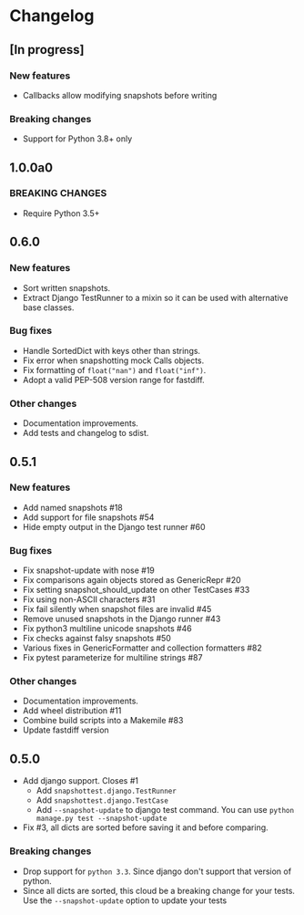 # Changelog

## [In progress]

### New features
- Callbacks allow modifying snapshots before writing

### Breaking changes
- Support for Python 3.8+ only

## 1.0.0a0

### BREAKING CHANGES

- Require Python 3.5+


## 0.6.0

### New features

- Sort written snapshots.
- Extract Django TestRunner to a mixin so it can be used with alternative base
  classes.

### Bug fixes

- Handle SortedDict with keys other than strings.
- Fix error when snapshotting mock Calls objects.
- Fix formatting of `float("nan")` and `float("inf")`.
- Adopt a valid PEP-508 version range for fastdiff.

### Other changes

- Documentation improvements.
- Add tests and changelog to sdist.


## 0.5.1

### New features

- Add named snapshots #18
- Add support for file snapshots #54
- Hide empty output in the Django test runner #60

### Bug fixes

- Fix snapshot-update with nose #19
- Fix comparisons again objects stored as GenericRepr #20
- Fix setting snapshot_should_update on other TestCases #33
- Fix using non-ASCII characters #31
- Fix fail silently when snapshot files are invalid #45
- Remove unused snapshots in the Django runner #43
- Fix python3 multiline unicode snapshots #46
- Fix checks against falsy snapshots #50
- Various fixes in GenericFormatter and collection formatters #82
- Fix pytest parameterize for multiline strings #87

### Other changes

- Documentation improvements.
- Add wheel distribution #11
- Combine build scripts into a Makemile #83
- Update fastdiff version


## 0.5.0

* Add django support. Closes #1
    - Add `snapshottest.django.TestRunner`
    - Add `snapshottest.django.TestCase`
    - Add `--snapshot-update` to django test command. You can use `python manage.py test --snapshot-update`
* Fix #3, all dicts are sorted before saving it and before comparing.

### Breaking changes

* Drop support for `python 3.3`. Since django don't support that version of python.
* Since all dicts are sorted, this cloud be a breaking change for your tests.
    Use the `--snapshot-update` option to update your tests
